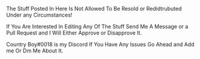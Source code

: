 The Stuff Posted In Here Is Not Allowed To Be
Resold or Redidtrubuted Under any Circumstances!

If You Are Interested In Editing Any Of The Stuff
Send Me A Message or a Pull Request and I Will
Either Approve or Disapprove It.

Country Boy#0018 is my Discord If You Have Any
Issues Go Ahead and Add me Or Dm Me About It.
